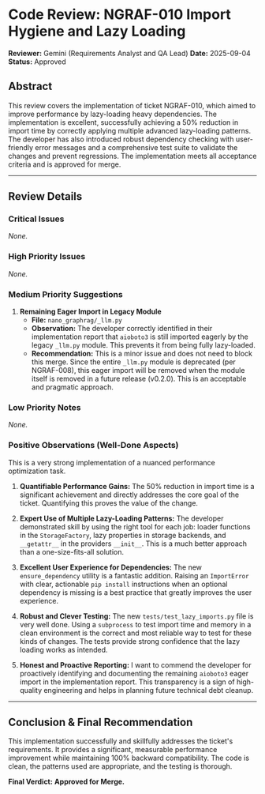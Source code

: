 # Code Review: NGRAF-010 Import Hygiene and Lazy Loading

**Reviewer:** Gemini (Requirements Analyst and QA Lead)
**Date:** 2025-09-04
**Status:** Approved

## Abstract

This review covers the implementation of ticket NGRAF-010, which aimed to improve performance by lazy-loading heavy dependencies. The implementation is excellent, successfully achieving a 50% reduction in import time by correctly applying multiple advanced lazy-loading patterns. The developer has also introduced robust dependency checking with user-friendly error messages and a comprehensive test suite to validate the changes and prevent regressions. The implementation meets all acceptance criteria and is approved for merge.

---

## Review Details

### Critical Issues
*None.*

### High Priority Issues
*None.*

### Medium Priority Suggestions

1.  **Remaining Eager Import in Legacy Module**
    - **File:** `nano_graphrag/_llm.py`
    - **Observation:** The developer correctly identified in their implementation report that `aioboto3` is still imported eagerly by the legacy `_llm.py` module. This prevents it from being fully lazy-loaded.
    - **Recommendation:** This is a minor issue and does not need to block this merge. Since the entire `_llm.py` module is deprecated (per NGRAF-008), this eager import will be removed when the module itself is removed in a future release (v0.2.0). This is an acceptable and pragmatic approach.

### Low Priority Notes
*None.*

### Positive Observations (Well-Done Aspects)

This is a very strong implementation of a nuanced performance optimization task.

1.  **Quantifiable Performance Gains:** The 50% reduction in import time is a significant achievement and directly addresses the core goal of the ticket. Quantifying this proves the value of the change.

2.  **Expert Use of Multiple Lazy-Loading Patterns:** The developer demonstrated skill by using the right tool for each job: loader functions in the `StorageFactory`, lazy properties in storage backends, and `__getattr__` in the providers `__init__`. This is a much better approach than a one-size-fits-all solution.

3.  **Excellent User Experience for Dependencies:** The new `ensure_dependency` utility is a fantastic addition. Raising an `ImportError` with clear, actionable `pip install` instructions when an optional dependency is missing is a best practice that greatly improves the user experience.

4.  **Robust and Clever Testing:** The new `tests/test_lazy_imports.py` file is very well done. Using a `subprocess` to test import time and memory in a clean environment is the correct and most reliable way to test for these kinds of changes. The tests provide strong confidence that the lazy loading works as intended.

5.  **Honest and Proactive Reporting:** I want to commend the developer for proactively identifying and documenting the remaining `aioboto3` eager import in the implementation report. This transparency is a sign of high-quality engineering and helps in planning future technical debt cleanup.

---
## Conclusion & Final Recommendation

This implementation successfully and skillfully addresses the ticket's requirements. It provides a significant, measurable performance improvement while maintaining 100% backward compatibility. The code is clean, the patterns used are appropriate, and the testing is thorough.

**Final Verdict:** **Approved for Merge.**
